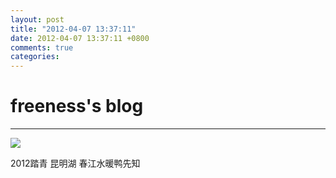 ```yaml
---
layout: post
title: "2012-04-07 13:37:11"
date: 2012-04-07 13:37:11 +0800
comments: true
categories: 
---
```


# freeness's blog

----------

![](http://okqmqrbgo.bkt.clouddn.com/201204071337111.jpg)

>
2012踏青 昆明湖 春江水暖鸭先知